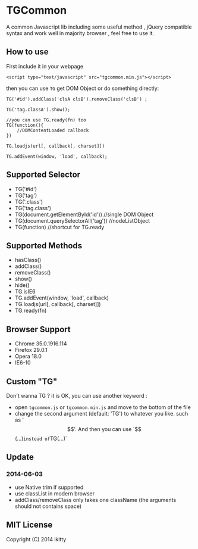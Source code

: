 TGCommon
========

A common Javascript lib including some useful method , jQuery compatible syntax and work well in majority browser , feel free to use it. 

## How to use

First include it in your webpage

    <script type="text/javascript" src="tgcommon.min.js"></script>

then you can use `TG` get DOM Object or do something directly:

    TG('#id').addClass('clsA clsB').removeClass('clsB') ;

    TG('tag.classA').show();

    //you can use TG.ready(fn) too
    TG(function(){
        //DOMContentLoaded callback
    })

    TG.loadjs(url[, callback[, charset]])

    TG.addEvent(window, 'load', callback);

## Supported Selector

- TG('#id')
- TG('tag')
- TG('.class')
- TG('tag.class')
- TG(document.getElementById('id')) //single DOM Object
- TG(document.querySelectorAll('tag')) //nodeListObject
- TG(function) //shortcut for TG.ready

## Supported Methods

- hasClass()
- addClass()
- removeClass()
- show()
- hide()
- TG.isIE6
- TG.addEvent(window, 'load', callback)
- TG.loadjs(url[, callback[, charset]])
- TG.ready(fn)

## Browser Support

- Chrome 35.0.1916.114
- Firefox 29.0.1
- Opera 18.0
- IE6-10

## Custom "TG"

Don't wanna TG ? it is OK, you can use another keyword :

- open `tgcommon.js` or `tgcommon.min.js` and move to the bottom of the file
- change the second argument (default: 'TG') to whatever you like. such as '$$'. And then you can use `$$(...)` instead of `TG(...)`

## Update

### 2014-06-03

- use Native trim if supported
- use classList in modern browser
- addClass/removeClass only takes one className (the arguments should not contains space)

## MIT License

Copyright (C) 2014 ikitty
